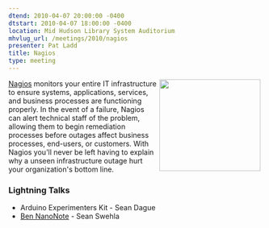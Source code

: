 ```yaml
---
dtend: 2010-04-07 20:00:00 -0400
dtstart: 2010-04-07 18:00:00 -0400
location: Mid Hudson Library System Auditorium
mhvlug_url: /meetings/2010/nagios
presenter: Pat Ladd
title: Nagios
type: meeting
---
```



<img align="right" width="200" hspace="5" height="182" alt="" src="/sites/default/files/hostgroup-overview.png" />[Nagios](http://www.nagios.org) monitors your entire IT infrastructure to ensure systems, applications, services, and business processes are functioning properly. In the event of a failure, Nagios can alert technical staff of the problem, allowing them to begin remediation processes before outages affect business processes, end-users, or customers. With Nagios you'll never be left having to explain why a unseen infrastructure outage hurt your organization's bottom line.

### Lightning Talks
- Arduino Experimenters Kit - Sean Dague
- [Ben NanoNote](http://en.qi-hardware.com/wiki/Ben_NanoNote) - Sean Swehla
